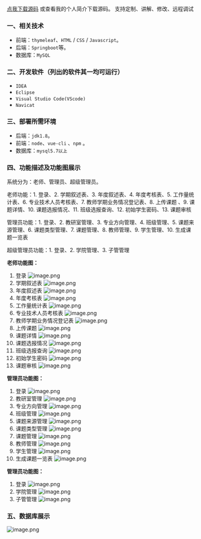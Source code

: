 [点我下载源码](https://www.oneprosol.com/detail/6137eb82120a43979f1858855c79ffd8)
或查看我的个人简介下载源码。
支持定制、讲解、修改、远程调试
### 一、相关技术
- 前端：`thymeleaf`、`HTML` / `CSS` / `Javascript`。
- 后端：`Springboot`等。
- 数据库：`MySQL`

### 二、开发软件（列出的软件其一均可运行）
- `IDEA`
- `Eclipse`
- `Visual Studio Code(VScode)`
- `Navicat`
### 三、部署所需环境

- 后端：`jdk1.8`。
- 前端：`node`、`vue-cli` 、`npm`  。
- 数据库：`mysql5.7以上`

### 四、功能描述及功能图展示
系统分为：老师、管理员、超级管理员。

老师功能：1. 登录、2. 学期叙述表、3. 年度叙述表、4. 年度考核表、5. 工作量统计表、6. 专业技术人员考核表、7. 教师学期业务情况登记表、8. 上传课题 、9. 课题详情、10. 课题选报情况、11. 班级选报查询、12. 初始学生密码、13. 课题审核

管理员功能：1. 登录、2. 教研室管理、3. 专业方向管理、4. 班级管理、5. 课题来源管理、6. 课题类型管理、7. 课题管理、8. 教师管理、9. 学生管理、10. 生成课题一览表

超级管理员功能：1. 登录、2. 学院管理、3. 子管管理

**老师功能图：**

1. 登录
![image.png](https://pic.picprosol.com/user_upload/47a0c8c315464e69858d8da56b2d15ba/2025-01-07%2014:51:30_image.png)
2. 学期叙述表
![image.png](https://pic.picprosol.com/user_upload/47a0c8c315464e69858d8da56b2d15ba/2025-01-07%2014:47:32_image.png)
3. 年度叙述表
![image.png](https://pic.picprosol.com/user_upload/47a0c8c315464e69858d8da56b2d15ba/2025-01-07%2014:47:37_image.png)
4. 年度考核表
![image.png](https://pic.picprosol.com/user_upload/47a0c8c315464e69858d8da56b2d15ba/2025-01-07%2014:47:46_image.png)
5. 工作量统计表
![image.png](https://pic.picprosol.com/user_upload/47a0c8c315464e69858d8da56b2d15ba/2025-01-07%2014:47:53_image.png)
6. 专业技术人员考核表
![image.png](https://pic.picprosol.com/user_upload/47a0c8c315464e69858d8da56b2d15ba/2025-01-07%2014:48:00_image.png)
7. 教师学期业务情况登记表
![image.png](https://pic.picprosol.com/user_upload/47a0c8c315464e69858d8da56b2d15ba/2025-01-07%2014:48:08_image.png)
8. 上传课题 
![image.png](https://pic.picprosol.com/user_upload/47a0c8c315464e69858d8da56b2d15ba/2025-01-07%2014:48:13_image.png)
9. 课题详情
![image.png](https://pic.picprosol.com/user_upload/47a0c8c315464e69858d8da56b2d15ba/2025-01-07%2014:48:20_image.png)
10. 课题选报情况
![image.png](https://pic.picprosol.com/user_upload/47a0c8c315464e69858d8da56b2d15ba/2025-01-07%2014:48:31_image.png)
11. 班级选报查询
![image.png](https://pic.picprosol.com/user_upload/47a0c8c315464e69858d8da56b2d15ba/2025-01-07%2014:49:05_image.png)
12. 初始学生密码
![image.png](https://pic.picprosol.com/user_upload/47a0c8c315464e69858d8da56b2d15ba/2025-01-07%2014:49:28_image.png)
13. 课题审核
![image.png](https://pic.picprosol.com/user_upload/47a0c8c315464e69858d8da56b2d15ba/2025-01-07%2014:51:20_image.png)

**管理员功能图：**

1. 登录
![image.png](https://pic.picprosol.com/user_upload/47a0c8c315464e69858d8da56b2d15ba/2025-01-07%2014:51:30_image.png)
2. 教研室管理
![image.png](https://pic.picprosol.com/user_upload/47a0c8c315464e69858d8da56b2d15ba/2025-01-07%2014:54:31_image.png)
3. 专业方向管理
![image.png](https://pic.picprosol.com/user_upload/47a0c8c315464e69858d8da56b2d15ba/2025-01-07%2014:54:36_image.png)
4. 班级管理
![image.png](https://pic.picprosol.com/user_upload/47a0c8c315464e69858d8da56b2d15ba/2025-01-07%2014:54:41_image.png)
5. 课题来源管理
![image.png](https://pic.picprosol.com/user_upload/47a0c8c315464e69858d8da56b2d15ba/2025-01-07%2014:54:50_image.png)
6. 课题类型管理
![image.png](https://pic.picprosol.com/user_upload/47a0c8c315464e69858d8da56b2d15ba/2025-01-07%2014:54:54_image.png)
7. 课题管理
![image.png](https://pic.picprosol.com/user_upload/47a0c8c315464e69858d8da56b2d15ba/2025-01-07%2014:55:01_image.png)
8. 教师管理
![image.png](https://pic.picprosol.com/user_upload/47a0c8c315464e69858d8da56b2d15ba/2025-01-07%2014:55:06_image.png)
9. 学生管理
![image.png](https://pic.picprosol.com/user_upload/47a0c8c315464e69858d8da56b2d15ba/2025-01-07%2014:55:12_image.png)
10. 生成课题一览表
![image.png](https://pic.picprosol.com/user_upload/47a0c8c315464e69858d8da56b2d15ba/2025-01-07%2014:55:47_image.png)

**管理员功能图：**

1. 登录
![image.png](https://pic.picprosol.com/user_upload/47a0c8c315464e69858d8da56b2d15ba/2025-01-07%2014:51:30_image.png)
2. 学院管理
![image.png](https://pic.picprosol.com/user_upload/47a0c8c315464e69858d8da56b2d15ba/2025-01-07%2014:56:56_image.png)
3. 子管管理
![image.png](https://pic.picprosol.com/user_upload/47a0c8c315464e69858d8da56b2d15ba/2025-01-07%2014:57:00_image.png)

### 五、数据库展示
![image.png](https://pic.picprosol.com/user_upload/47a0c8c315464e69858d8da56b2d15ba/2025-01-07%2014:57:10_image.png)
